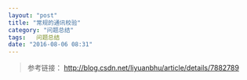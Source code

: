 ```yaml
---
layout: "post"
title: "常规的通讯校验"
category: "问题总结"
tags:   问题总结
date: "2016-08-06 08:31"
---
```




<!-- more -->



> 参考链接：
> http://blog.csdn.net/liyuanbhu/article/details/7882789
